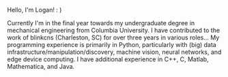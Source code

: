 Hello, I'm Logan! : )

Currently I'm in the final year towards my undergraduate degree in mechanical engineering from Columbia University. I have contributed to the work of blinkcns (Charleston, SC) for over three years in various roles... My programming experience is primarily in Python, particularly with (big) data infrastructure/manipulation/discovery, machine vision, neural networks, and edge device computing. I have additional experience in C++, C, Matlab, Mathematica, and Java.
